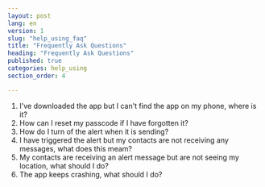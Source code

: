 ```yaml
---
layout: post
lang: en
version: 1
slug: "help_using_faq"
title: "Frequently Ask Questions"
heading: "Frequently Ask Questions"
published: true
categories: help_using
section_order: 4

---
```


1. I've downloaded the app but I can't find the app on my phone, where is it?
1. How can I reset my passcode if I have forgotten it?
1. How do I turn of the alert when it is sending?
1. I have triggered the alert but my contacts are not receiving any messages, what does this meam?
1. My contacts are receiving an alert message but are not seeing my location, what should I do?
1. The app keeps crashing, what should I do?
